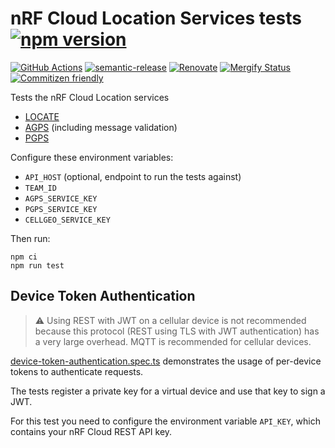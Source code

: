 # nRF Cloud Location Services tests [![npm version](https://img.shields.io/npm/v/@nordicsemiconductor/nrfcloud-location-services-tests.svg)](https://www.npmjs.com/package/@nordicsemiconductor/nrfcloud-location-services-tests)

[![GitHub Actions](https://github.com/NordicSemiconductor/nrfcloud-location-services-tests-js/workflows/Test%20and%20Release/badge.svg)](https://github.com/NordicSemiconductor/nrfcloud-location-services-tests-js/actions)
[![semantic-release](https://img.shields.io/badge/%20%20%F0%9F%93%A6%F0%9F%9A%80-semantic--release-e10079.svg)](https://github.com/semantic-release/semantic-release)
[![Renovate](https://img.shields.io/badge/renovate-enabled-brightgreen.svg)](https://renovatebot.com)
[![Mergify Status](https://img.shields.io/endpoint.svg?url=https://gh.mergify.io/badges/NordicSemiconductor/nrfcloud-location-services-tests-js)](https://mergify.io)
[![Commitizen friendly](https://img.shields.io/badge/commitizen-friendly-brightgreen.svg)](http://commitizen.github.io/cz-cli/)

Tests the nRF Cloud Location services

- [LOCATE](https://api.feature.nrfcloud.com/v1#operation/LocateDevice)
- [AGPS](https://api.feature.nrfcloud.com/v1#operation/GetAssistanceData)
  (including message validation)
- [PGPS](https://api.feature.nrfcloud.com/v1#operation/GetPredictedAssistanceData)

Configure these environment variables:

- `API_HOST` (optional, endpoint to run the tests against)
- `TEAM_ID`
- `AGPS_SERVICE_KEY`
- `PGPS_SERVICE_KEY`
- `CELLGEO_SERVICE_KEY`

Then run:

    npm ci
    npm run test

## Device Token Authentication

> :warning: Using REST with JWT on a cellular device is not recommended because
> this protocol (REST using TLS with JWT authentication) has a very large
> overhead. MQTT is recommended for cellular devices.

[device-token-authentication.spec.ts](./api-verification/device-token-authentication.spec.ts)
demonstrates the usage of per-device tokens to authenticate requests.

The tests register a private key for a virtual device and use that key to sign a
JWT.

For this test you need to configure the environment variable `API_KEY`, which
contains your nRF Cloud REST API key.
